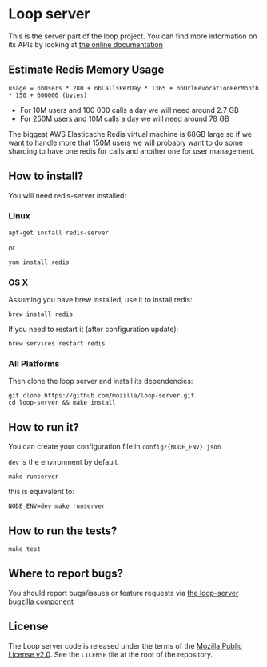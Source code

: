 Loop server
===========

This is the server part of the loop project. You can find more information on
its APIs by looking at [the online documentation](https://docs.services.mozilla.com/loop/)

Estimate Redis Memory Usage
---------------------------

    usage = nbUsers * 280 + nbCallsPerDay * 1365 + nbUrlRevocationPerMonth * 150 + 600000 (bytes)

 - For 10M users and 100 000 calls a day we will need around 2.7 GB
 - For 250M users and 10M calls a day we will need around 78 GB

The biggest AWS Elasticache Redis virtual machine is 68GB large so if we want to handle more that 150M users we will probably want to do some sharding to have one redis for calls and another one for user management.


How to install?
---------------

You will need redis-server installed:

### Linux

    apt-get install redis-server

or

    yum install redis

### OS X

Assuming you have brew installed, use it to install redis:

    brew install redis

If you need to restart it (after configuration update):

    brew services restart redis

### All Platforms

Then clone the loop server and install its dependencies:

    git clone https://github.com/mozilla/loop-server.git
    cd loop-server && make install

How to run it?
--------------

You can create your configuration file in `config/{NODE_ENV}.json`

`dev` is the environment by default.

    make runserver

this is equivalent to:

    NODE_ENV=dev make runserver


How to run the tests?
---------------------

    make test

Where to report bugs?
---------------------

You should report bugs/issues or feature requests via [the loop-server bugzilla
component](https://bugzilla.mozilla.org/enter_bug.cgi?product=Loop&component=Server)

License
-------

The Loop server code is released under the terms of the
[Mozilla Public License v2.0](http://www.mozilla.org/MPL/2.0/). See the
`LICENSE` file at the root of the repository.
